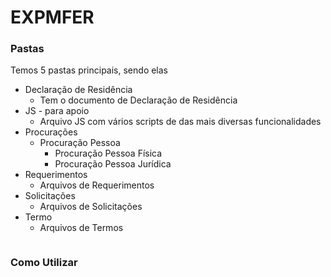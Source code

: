 # EXPMFER

### Pastas
Temos 5 pastas principais, sendo elas
- Declaração de Residência
  - Tem o documento de Declaração de Residência
- JS - para apoio
  - Arquivo JS com vários scripts de das mais diversas funcionalidades
- Procurações
  - Procuração Pessoa
    - Procuração Pessoa Física
    - Procuração Pessoa Jurídica
- Requerimentos
  - Arquivos de Requerimentos
- Solicitações
  - Arquivos de Solicitações
- Termo
  - Arquivos de Termos

```
```

### Como Utilizar
